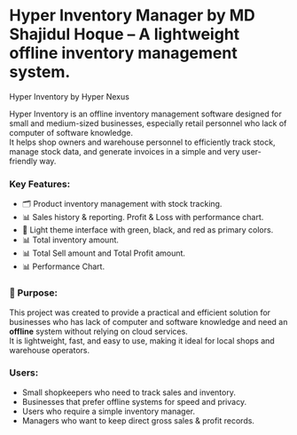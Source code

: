 # Hyper Inventory Manager by MD Shajidul Hoque – A lightweight offline inventory management system.
Hyper Inventory by Hyper Nexus

Hyper Inventory is an offline inventory management software designed for small and medium-sized businesses, especially retail personnel who lack of computer of software knowledge.  
It helps shop owners and warehouse personnel to efficiently track stock, manage stock data, and generate invoices in a simple and very user-friendly way.  

### Key Features:
- 🗂️ Product inventory management with stock tracking.
- 📊 Sales history & reporting. Profit & Loss with performance chart.
- 🎨 Light theme interface with green, black, and red as primary colors.
- 📊 Total inventory amount.
- 📊 Total Sell amount and Total Profit amount.
- 📊 Performance Chart.

###  🎯 Purpose:
This project was created to provide a practical and efficient solution for businesses who has lack of computer and software knowledge and need an **offline** system without relying on cloud services.  
It is lightweight, fast, and easy to use, making it ideal for local shops and warehouse operators.  

### Users:
- Small shopkeepers who need to track sales and inventory.
- Businesses that prefer offline systems for speed and privacy.
- Users who require a simple inventory manager.
- Managers who want to keep direct gross sales & profit records.
